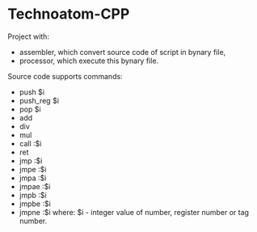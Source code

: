 # Technoatom-CPP
Project with:
- assembler, which convert source code of script in bynary file,
- processor, which execute this bynary file.


Source code supports commands:
- push $i
- push_reg $i
- pop $i
- add
- div
- mul
- call :$i
- ret
- jmp :$i
- jmpe :$i
- jmpa :$i
- jmpae :$i
- jmpb :$i
- jmpbe :$i
- jmpne :$i
where: $i - integer value of number, register number or tag number.
